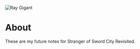 ![Ray Gigant](https://static.wikia.nocookie.net/experience-inc/images/c/c4/Stranger_of_Sword_City_Revisited_%28Logo%29.png/revision/latest/scale-to-width-down/640?cb=20231129154011)
# About
These are my future notes for Stranger of Sword City Revisited.